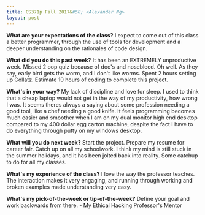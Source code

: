 ```yaml
---
title: CS371p Fall 2017&#58; <Alexander Ng>
layout: post
---
```



**What are your expectations of the class?**
I expect to come out of this class a better programmer, through the use of tools for development and a deeper understanding on the rationales of code design. 

**What did you do this past week?**
It has been an EXTREMELY unproductive week. Missed 2 oop quiz because of doc's and nosebleed. Oh well. As they say, early bird gets the worm, and I don't like worms. Spent 2 hours setting up Collatz. Estimate 10 hours of coding to complete this project.

**What's in your way?**
My lack of discipline and love for sleep. I used to think that a cheap laptop would not get in the way of my productivity, how wrong I was. It seems theres always a saying about some profession needing a good tool, like a chef needing a good knife. It feels programming becomes much easier and smoother when I am on my dual monitor high end desktop compared to my 400 dollar egg carton machine, despite the fact I have to do everything through putty on my windows desktop. 

**What will you do next week?**
Start the project. Prepare my resume for career fair. Catch up on all my schoolwork. I think my mind is still stuck in the summer holidays, and it has been jolted back into reality. Some catchup to do for all my classes.

**What's my experience of the class?**
I love the way the professor teaches. The interaction makes it very engaging, and running through working and broken examples made understanding very easy.

**What's my pick-of-the-week or tip-of-the-week?**
Define your goal and work backwards from there. - My Ethical Hacking Professor's
Mentor

